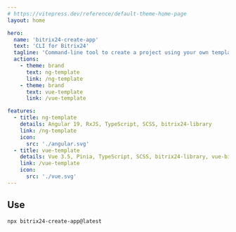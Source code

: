 ```yaml
---
# https://vitepress.dev/reference/default-theme-home-page
layout: home

hero:
  name: 'bitrix24-create-app'
  text: 'CLI for Bitrix24'
  tagline: 'Command-line tool to create a project using your own templates'
  actions:
    - theme: brand
      text: ng-template
      link: /ng-template
    - theme: brand
      text: vue-template
      link: /vue-template

features:
  - title: ng-template
    details: Angular 19, RxJS, TypeScript, SCSS, bitrix24-library
    link: /ng-template
    icon:
      src: './angular.svg'
  - title: vue-template
    details: Vue 3.5, Pinia, TypeScript, SCSS, bitrix24-library, vue-bitrix24
    link: /vue-template
    icon:
      src: './vue.svg'
---
```


## Use

```sh
npx bitrix24-create-app@latest
```
